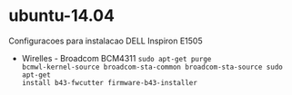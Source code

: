 # ubuntu-14.04
Configuracoes para instalacao DELL Inspiron E1505

- Wirelles - Broadcom BCM4311
<code>sudo apt-get purge bcmwl-kernel-source broadcom-sta-common broadcom-sta-source
sudo apt-get install b43-fwcutter firmware-b43-installer</code>
